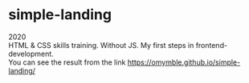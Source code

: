 # simple-landing
2020
<br>
HTML & CSS skills training. Without JS. My first steps in frontend-development.
<br>
You can see the result from the link https://omymble.github.io/simple-landing/
